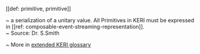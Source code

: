 [[def: primitive, primitive]]

~ a serialization of a unitary value. All Primitives in KERI must be expressed in [[ref: composable-event-streaming-representation]].  
~ Source: Dr. S.Smith

~ More in <a href="https://weboftrust.github.io/WOT-terms/docs/glossary/primitive">extended KERI glossary</a>
